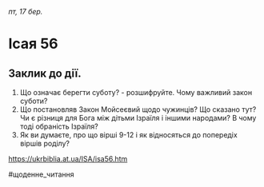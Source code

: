 
_пт, 17 бер._

# Ісая 56

## Заклик до дії.
1. Що означає берегти суботу? - розшифруйте. Чому важливий закон суботи?
2. Що постановляв Закон Мойсеєвий щодо чужинців? Що сказано тут? Чи є різниця для Бога між дітьми Ізраїля і іншими народами? В чому тоді обраність Ізраїля?
3. Як ви думаєте, про що вірші 9-12 і як відносяться до попередіх віршів роділу?

https://ukrbiblia.at.ua/ISA/isa56.htm 

#щоденне_читання
